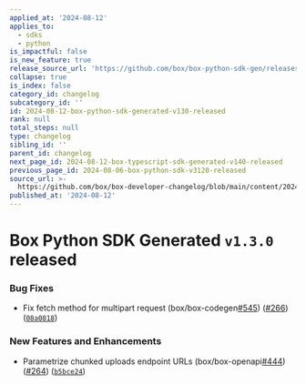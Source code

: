 ```yaml
---
applied_at: '2024-08-12'
applies_to:
  - sdks
  - python
is_impactful: false
is_new_feature: true
release_source_url: 'https://github.com/box/box-python-sdk-gen/releases/tag/v1.3.0'
collapse: true
is_index: false
category_id: changelog
subcategory_id: ''
id: 2024-08-12-box-python-sdk-generated-v130-released
rank: null
total_steps: null
type: changelog
sibling_id: ''
parent_id: changelog
next_page_id: 2024-08-12-box-typescript-sdk-generated-v140-released
previous_page_id: 2024-08-06-box-python-sdk-v3120-released
source_url: >-
  https://github.com/box/box-developer-changelog/blob/main/content/2024/08-12-box-python-sdk-generated-v130-released.md
published_at: '2024-08-12'
---
```

# Box Python SDK Generated `v1.3.0` released

### Bug Fixes

* Fix fetch method for multipart request (box/box-codegen[#545][1]) ([#266][2]) ([`08a0818`][3])

### New Features and Enhancements

* Parametrize chunked uploads endpoint URLs (box/box-openapi[#444][4]) ([#264][5]) ([`b5bce24`][6])

[1]: https://github.com/box/box-codegen/issues/545

[2]: https://github.com/box/box-codegen/issues/266

[3]: https://github.com/box/box-codegen/commit/08a0818995d64995c3e2720a459f9221c9ca1dea

[4]: https://github.com/box/box-codegen/issues/444

[5]: https://github.com/box/box-codegen/issues/264

[6]: https://github.com/box/box-codegen/commit/b5bce24478c70ae6bb997adc773a0e2a76223568